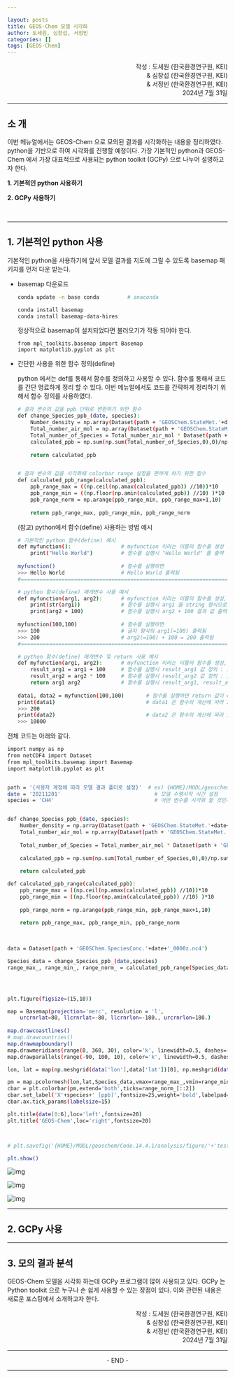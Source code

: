 ```yaml
---

layout: posts
title: GEOS-Chem 모델 시각화
author: 도세원, 심창섭, 서정빈
categories: []
tags: [GEOS-Chem]
---
```




<p style="text-align:right">작성 : 도세원 (한국환경연구원, KEI)<br/> 
& 심창섭 (한국환경연구원, KEI)<br/>& 서정빈 (한국환경연구원, KEI)<br/>2024년 7월 31일</p>



---



## 소 개

이번 메뉴얼에서는 GEOS-Chem 으로 모의된 결과를 시각화하는 내용을 정리하였다. python을 기반으로 하여 시각화를 진행할 예정이다. 가장 기본적인 python과 GEOS-Chem 에서 가장 대표적으로 사용되는 python toolkit (GCPy) 으로  나누어 설명하고자 한다.



**1. 기본적인 python 사용하기**

**2. GCPy 사용하기**

<br/>



****



## 1. 기본적인 python 사용

기본적인 python을 사용하기에 앞서 모델 결과를 지도에 그릴 수 있도록 basemap 패키지를 먼저 다운 받는다.

* basemap 다운로드

  ``` bash
  conda update -n base conda         # anaconda 
  
  conda install basemap
  conda install basemap-data-hires
  ```

  정상적으로 basemap이 설치되었다면 불러오기가 작동 되어야 한다.
  
  ```
  from mpl_toolkits.basemap import Basemap
  import matplotlib.pyplot as plt
  ```



- 간단한 사용을 위한 함수 정의(define)

  python 에서는 def를 통해서 함수를 정의하고 사용할 수 있다.  함수를 통해서 코드를 간단 명료하게 정리 할 수 있다. 이번 메뉴얼에서도 코드를 간략하게 정리하기 위해서  함수 정의를 사용하였다.

  ``` bash
  # 결과 변수의 값을 ppb 단위로 변환하기 위한 함수
  def change_Species_ppb_(date, species):
      Number_density = np.array(Dataset(path + 'GEOSChem.StateMet.'+date+'_0000z.nc4')['Met_AIRDEN']) / 0.02897
      Total_number_air_mol = np.array(Dataset(path + 'GEOSChem.StateMet.'+date+'_0000z.nc4')['Met_AIRVOL']) * Number_density
      Total_number_of_Species = Total_number_air_mol * Dataset(path + 'GEOSChem.SpeciesConc.'+date+'_0000z.nc4')['SpeciesConcVV_'+species]
      calculated_ppb = np.sum(np.sum(Total_number_of_Species,0),0)/np.sum(np.sum(Total_number_air_mol,0),0)*10**9
      
      return calculated_ppb
  
  
  # 결과 변수의 값을 시각화때 colorbar range 설정을 편하게 하기 위한 함수
  def calculated_ppb_range(calculated_ppb):
      ppb_range_max = ((np.ceil(np.amax(calculated_ppb)) //10))*10         # max 값에서 10의 단위 올림
      ppb_range_min = ((np.floor(np.amin(calculated_ppb)) //10) )*10       # min 값에서 10의 단위 올림
      ppb_range_norm = np.arange(ppb_range_min, ppb_range_max+1,10)        # 전체 range를 10 간격으로 나눔 
      
      return ppb_range_max, ppb_range_min, ppb_range_norm
  ```
  
  
  
  
  
  (참고) python에서 함수(define) 사용하는 방법 예시
  
  ``` bash
  # 기본적인 python 함수(define) 예시
  def myfunction():                # myfunction 이라는 이름의 함수를 생성
      print("Hello World")         # 함수를 실행시 "Hello World" 를 출력
      
  myfunction()                     # 함수를 실행하면
  >>> Hello World                  # Hello World 출력됨
  #=======================================================================
  
  # python 함수(define) 매개변수 사용 예시
  def myfunction(arg1, arg2):      # myfunction 이라는 이름의 함수를 생성, 이 함수를 사용하기 위해서 2개 변수를 입력해야 한다.
      print(str(arg1))             # 함수를 실행시 arg1 을 string 형식으로 출력
      print(arg2 + 100)            # 함수를 실행시 arg2 + 100 결과 값 출력
      
  myfunction(100,100)              # 함수를 실행하면
  >>> 100                          # 글자 형식의 arg1(=100) 출력됨
  >>> 200                          # arg2(=100) + 100 = 200 출력됨
  #=======================================================================
  
  # python 함수(define) 매개변수 및 return 사용 예시
  def myfunction(arg1, arg2):      # myfunction 이라는 이름의 함수를 생성, 이 함수를 사용하기 위해서 2개 변수를 입력해야 한다.
      result_arg1 = arg1 + 100     # 함수를 실행시 result_arg1 값 정의 : 100+100 = 200
      result_arg2 = arg2 * 100     # 함수를 실행시 result_arg2 값 정의 : 100*100 = 10000
      return arg1 arg2             # 함수를 실행시 result_arg1, result_arg2 값을 반환
      
  data1, data2 = myfunction(100,100)       # 함수를 실행하면 return 값이 data1, data2 에 반환된다.
  print(data1)                             # data1 은 함수의 계산에 따라 200
  >>> 200
  print(data2)                             # data2 은 함수의 계산에 따라 10000
  >>> 10000
  
  ```





전체 코드는 아래와 같다.

``` bash
import numpy as np
from netCDF4 import Dataset
from mpl_toolkits.basemap import Basemap
import matplotlib.pyplot as plt


path = '{사용자 계정에 따라 모델 결과 폴더로 설정}'  # ex) {HOME}/MODL/geoschem/Code.14.4.1/rundirs/gc_2x25_47L_merra2_CH4/OutputDir/
date = '20211201'                              # 모델 수행시작 시간 설정
species = 'CH4'                                # 어떤 변수를 시각화 할 것인지 설정


def change_Species_ppb_(date, species):
    Number_density = np.array(Dataset(path + 'GEOSChem.StateMet.'+date+'_0000z.nc4')['Met_AIRDEN']) / 0.02897
    Total_number_air_mol = np.array(Dataset(path + 'GEOSChem.StateMet.'+date+'_0000z.nc4')['Met_AIRVOL']) * Number_density
    
    Total_number_of_Species = Total_number_air_mol * Dataset(path + 'GEOSChem.SpeciesConc.'+date+'_0000z.nc4')['SpeciesConcVV_'+species]
    
    calculated_ppb = np.sum(np.sum(Total_number_of_Species,0),0)/np.sum(np.sum(Total_number_air_mol,0),0)*10**9
    
    return calculated_ppb

def calculated_ppb_range(calculated_ppb):
    ppb_range_max = ((np.ceil(np.amax(calculated_ppb)) //10))*10
    ppb_range_min = ((np.floor(np.amin(calculated_ppb)) //10) )*10
        
    ppb_range_norm = np.arange(ppb_range_min, ppb_range_max+1,10)
    
    return ppb_range_max, ppb_range_min, ppb_range_norm
    
    

data = Dataset(path + 'GEOSChem.SpeciesConc.'+date+'_0000z.nc4')

Species_data = change_Species_ppb_(date,species)
range_max_, range_min_, range_norm_ = calculated_ppb_range(Species_data)




plt.figure(figsize=(15,10))

map = Basemap(projection='merc', resolution = 'l',
    urcrnrlat=80, llcrnrlat=-80, llcrnrlon=-180., urcrnrlon=180.)
 
map.drawcoastlines()
# map.drawcountries()
map.drawmapboundary()
map.drawmeridians(range(0, 360, 30), color='k', linewidth=0.5, dashes=[4, 4], labels=[0, 0, 0, 1])
map.drawparallels(range(-90, 100, 10), color='k', linewidth=0.5, dashes=[4, 4], labels=[1, 0, 0, 0])

lon, lat = map(np.meshgrid(data['lon'],data['lat'])[0], np.meshgrid(data['lon'],data['lat'])[1])

pm = map.pcolormesh(lon,lat,Species_data,vmax=range_max_,vmin=range_min_,cmap='jet')
cbar = plt.colorbar(pm,extend='both',ticks=range_norm_[::2])
cbar.set_label('X'+species+' [ppb]',fontsize=25,weight='bold',labelpad=20)
cbar.ax.tick_params(labelsize=15)

plt.title(date[0:6],loc='left',fontsize=20)
plt.title('GEOS-Chem',loc='right',fontsize=20)



# plt.savefig('{HOME}/MODL/geoschem/Code.14.4.1/analysis/figure/'+'test_global_'+date+'.png', dpi=300, bbox_inches='tight')

plt.show()
```



![img](../assets/images/GEOS-Chem_Tutor_plot/test_global.png)

![img](../assets/images/GEOS-Chem_Tutor_plot/test_nested_america.png)

![img](../assets/images/GEOS-Chem_Tutor_plot/test_nested_china.png)


---



## 2. GCPy 사용





---



## 3. 모의 결과 분석

GEOS-Chem 모델을 시각화 하는데 GCPy 프로그램이 많이 사용되고 있다. GCPy 는 Python toolkit 으로 누구나 손 쉽게 사용할 수 있는 장점이 있다. 이와 관련된 내용은 새로운 포스팅에서 소개하고자 한다. 





<p style="text-align:right">작성 : 도세원 (한국환경연구원, KEI) <br/> 
& 심창섭 (한국환경연구원, KEI)<br/>& 서정빈 (한국환경연구원, KEI)<br/>
    2024년 7월 31일</p>




---

<center>- END -</center>

---

 

 

 
